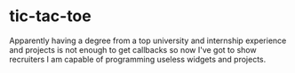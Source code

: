 # tic-tac-toe
Apparently having a degree from a top university and internship experience and projects is not enough to get callbacks so now I've got to show recruiters I am capable of programming useless widgets and projects. 